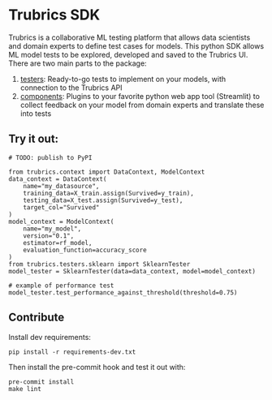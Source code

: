 # Trubrics SDK

Trubrics is a collaborative ML testing platform that allows data scientists and domain experts to define test cases for models. This python SDK allows ML model tests to be explored, developed and saved to the Trubrics UI. There are two main parts to the package:
1. [testers](./trubrics/testers/): Ready-to-go tests to implement on your models, with connection to the Trubrics API
2. [components](./trubrics/components): Plugins to your favorite python web app tool (Streamlit) to collect feedback on your model from domain experts and translate these into tests

## Try it out:
```
# TODO: publish to PyPI
```

```
from trubrics.context import DataContext, ModelContext
data_context = DataContext(
    name="my_datasource",
    training_data=X_train.assign(Survived=y_train),
    testing_data=X_test.assign(Survived=y_test),
    target_col="Survived"
)
model_context = ModelContext(
    name="my_model",
    version="0.1",
    estimator=rf_model,
    evaluation_function=accuracy_score
)
from trubrics.testers.sklearn import SklearnTester
model_tester = SklearnTester(data=data_context, model=model_context)

# example of performance test
model_tester.test_performance_against_threshold(threshold=0.75)
```

## Contribute
Install dev requirements:
```
pip install -r requirements-dev.txt
```
Then install the pre-commit hook and test it out with:
```
pre-commit install
make lint
```
